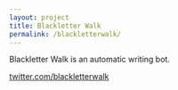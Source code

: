 ```yaml
---
layout: project
title: Blackletter Walk
permalink: /blackletterwalk/
---
```


Blackletter Walk is an automatic writing bot.

[twitter.com/blackletterwalk](https://twitter.com/blackletterwalk)
